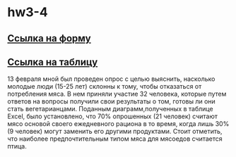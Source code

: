 # hw3-4
## [Ссылка на форму](https://docs.google.com/forms/d/1LHk1E3ZqOQxbpQI3Dj12crAsDk1A3VQF12r4PMQ0Ckw/edit)
## [Ссылка на таблицу](https://docs.google.com/spreadsheets/d/1nJVXw2r1o2ECOE5w111HAsE0jST8C3fAuHdCY6XVE9I/edit#gid=1187565634&fvid=994222013)
13 февраля мной был проведен опрос с целью выяснить, насколько молодые люди (15-25 лет) склонны к тому, чтобы отказаться от потребления мяса. В нем приняли участие 32 человека, которые путем ответов на вопросы получили свои результаты о том, готовы ли они стать вегетарианцами. Поданным диаграмм,полученных в таблице Excel, было установлено, что 70% опрошенных (21 человек) считают мясо основой своего ежедневного рациона в то время, когда лишь 30% (9 человек) могут заменить его другими продуктами. Стоит отметить, что наиболее предпочтительным типом мяса для мясоедов считается птица.
